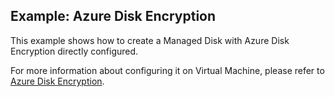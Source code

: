 ## Example: Azure Disk Encryption

This example shows how to create a Managed Disk with Azure Disk Encryption directly configured.

For more information about configuring it on Virtual Machine, please refer to [Azure Disk Encryption](https://docs.microsoft.com/azure/security/fundamentals/azure-disk-encryption-vms-vmss).